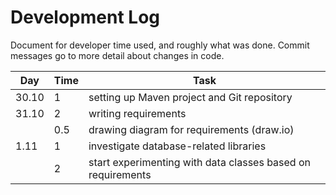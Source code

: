 # Development Log
Document for developer time used, and roughly what was done.
Commit messages go to more detail about changes in code.

| Day   | Time | Task |
| ----- | ---- | ---- |
| 30.10 | 1    | setting up Maven project and Git repository |
| 31.10 | 2    | writing requirements |
|       | 0.5  | drawing diagram for requirements (draw.io) |
| 1.11  | 1    | investigate database-related libraries |
|       | 2    | start experimenting with data classes based on requirements |